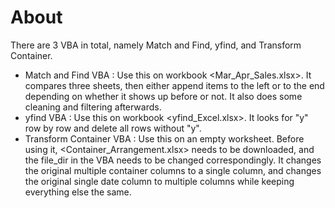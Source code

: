 # About

There are 3 VBA in total, namely Match and Find, yfind, and Transform Container.
* Match and Find VBA : Use this on workbook <Mar_Apr_Sales.xlsx>. It compares three sheets, then either append items to the left or to the end depending on whether it shows up before or not. It also does some cleaning and filtering afterwards.
* yfind VBA : Use this on workbook <yfind_Excel.xlsx>. It looks for "y" row by row and delete all rows without "y".
* Transform Container VBA : Use this on an empty worksheet. Before using it, <Container_Arrangement.xlsx> needs to be downloaded, and the file_dir in the VBA needs to be changed correspondingly. It changes the original multiple container columns to a single column, and changes the original single date column to multiple columns while keeping everything else the same.
